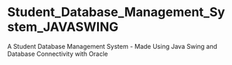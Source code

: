 # Student_Database_Management_System_JAVASWING
A Student Database Management System - Made Using Java Swing and Database Connectivity with Oracle
